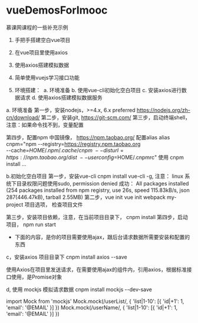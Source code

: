 # vueDemosForImooc
慕课网课程的一些补充示例

1. 手把手搭建空白vue项目
2. 在vue项目里使用axios
3. 使用axios搭建模拟数据

1. 简单使用vuejs学习接口功能
2. 环境搭建：
  a. 环境准备
  b. 使用vue-cli初始化空白项目
  c. 安装axios进行数据请求
  d. 使用axios搭建模拟数据服务

a. 环境准备
第一步，安装nodejs，>=4.x, 6.x preferred https://nodejs.org/zh-cn/download/
第二步，安装git, https://git-scm.com/
第三步，启动终端shell，注意：如果命令找不到，变量配置

第四步，配置npm 中国镜像， https://npm.taobao.org/
 配置alias 
 alias cnpm="npm --registry=https://registry.npm.taobao.org \
--cache=$HOME/.npm/.cache/cnpm \
--disturl=https://npm.taobao.org/dist \
--userconfig=$HOME/.cnpmrc"
 使用 cnpm install ...
 
b.初始化空白项目
第一步，安装vue-cli cnpm install vue-cli -g, 注意： linux 系统下目录权限问题使用sudo, permission denied
 成功： All packages installed (254 packages installed from npm registry, use 26s, speed 115.83kB/s, json 287(446.47kB), tarball 2.55MB)
第二步，vue init <template-name> <project-name>
vue init webpack my-project
项目选项， 检查项目文件

第三步，安装项目依赖，注意，在当前项目目录下， cnpm install
第四步，启动项目， npm run start


* 下面的内容，是你的项目需要使用ajax，跟后台请求数据所需要安装和配置的东西

c，安装axios
项目目录下
cnpm install axios --save

使用Axios在项目里发送请求，在需要使用ajax的组件内，引用axios，根据标准接口使用，是Promise对象


d, 使用 mockjs 模拟请求数据
cnpm install mockjs --dev-save


import Mock from 'mockjs'
Mock.mock(/userList/, {
    'list|1-10': [{
        'id|+1': 1,
        'email': '@EMAIL'
    }]
})
Mock.mock(/userName/, {
    'list|1-10': [{
        'id|+1': 1,
        'email': '@EMAIL'
    }]
})
